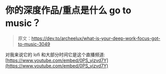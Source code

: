 # 你的深度作品/重点是什么 go to music？

> 原文：<https://dev.to/archeelux/what-is-your-deep-work-focus-got-to-music-3049>

对我来说它的 lofi 和大部分时间它是这个直播频道:
[https://www.youtube.com/embed/0PS_yizvd7Y](https://www.youtube.com/embed/0PS_yizvd7Y)